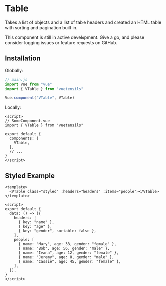 # Table

Takes a list of objects and a list of table headers and created an HTML table with sorting and pagination built in.

This component is still in active development. Give a go, and please consider logging issues or feature requests on GitHub.

## Installation

Globally:

```js
// main.js
import Vue from "vue"
import { VTable } from "vuetensils"

Vue.component("VTable", VTable)
```

Locally:

```vue
<script>
// SomeComponent.vue
import { VTable } from "vuetensils"

export default {
  components: {
    VTable,
  },
  // ...
}
</script>
```

## Styled Example

```vue live
<template>
  <VTable class="styled" :headers="headers" :items="people"></VTable>
</template>

<script>
export default {
  data: () => ({
    headers: [
      { key: "name" },
      { key: "age" },
      { key: "gender", sortable: false },
    ],
    people: [
      { name: "Mary", age: 33, gender: "female" },
      { name: "Bob", age: 56, gender: "male" },
      { name: "Ivana", age: 12, gender: "female" },
      { name: "Jeremy", age: 8, gender: "male" },
      { name: "Cassie", age: 45, gender: "female" },
    ],
  }),
}
</script>
```
